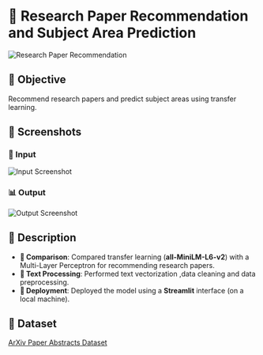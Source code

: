 # 📄 Research Paper Recommendation and Subject Area Prediction

![Research Paper Recommendation](https://img.shields.io/badge/Research%20Paper%20Recommendation-Brightgreen)

## 🎯 Objective
Recommend research papers and predict subject areas using transfer learning.

## 📸 Screenshots

### 📝 Input
![Input Screenshot](https://github.com/user-attachments/assets/0e2babba-ba2e-4388-a2a7-76abaa46e274)

### 📊 Output
![Output Screenshot](https://github.com/user-attachments/assets/c6c8719b-5f3a-44d7-8ca4-b74571dde80b)


## 📝 Description
- **🔄 Comparison**: Compared transfer learning (**all-MiniLM-L6-v2**) with a Multi-Layer Perceptron for recommending research papers.
- **🔧 Text Processing**: Performed text vectorization ,data cleaning and data preprocessing.
- **🚀 Deployment**: Deployed the model using a **Streamlit** interface (on a local machine).

## 📂 Dataset
[ArXiv Paper Abstracts Dataset](https://www.kaggle.com/datasets/spsayakpaul/arxiv-paper-abstracts/data)
